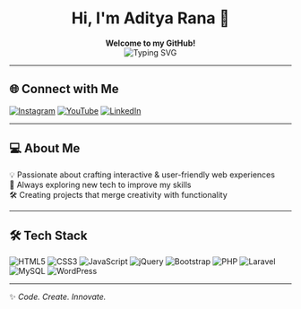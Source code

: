 <h1 align="center">Hi, I'm Aditya Rana 👋</h1>

<p align="center">
  <b>Welcome to my GitHub!</b>  
  <br>
  <img src="https://readme-typing-svg.demolab.com?font=Fira+Code&size=24&pause=1000&color=1E90FF&center=true&vCenter=true&width=435&lines=Exploring+Code+%26+Creativity;Building+Cool+Projects;Always+Learning+Something+New" alt="Typing SVG" />
</p>

<!-- ========== /HERO SECTION ========== -->

---

## 🌐 Connect with Me
[![Instagram](https://img.shields.io/badge/Instagram-%23E4405F.svg?logo=Instagram&logoColor=white)](https://instagram.com/adityrana.45)
[![YouTube](https://img.shields.io/badge/YouTube-%23FF0000.svg?logo=YouTube&logoColor=white)](https://www.youtube.com/@adityarana.45)
[![LinkedIn](https://img.shields.io/badge/LinkedIn-%230077B5.svg?logo=linkedin&logoColor=white)](https://linkedin.com/in/YourLinkedIn)

---

## 💻 About Me
💡 Passionate about crafting interactive & user-friendly web experiences  
🚀 Always exploring new tech to improve my skills  
🛠 Creating projects that merge creativity with functionality  

---

## 🛠 Tech Stack
![HTML5](https://img.shields.io/badge/HTML5-E34F26.svg?logo=html5&logoColor=white)
![CSS3](https://img.shields.io/badge/CSS3-1572B6.svg?logo=css3&logoColor=white)
![JavaScript](https://img.shields.io/badge/JavaScript-F7DF1E.svg?logo=javascript&logoColor=black)
![jQuery](https://img.shields.io/badge/jQuery-0769AD.svg?logo=jquery&logoColor=white)
![Bootstrap](https://img.shields.io/badge/Bootstrap-7952B3.svg?logo=bootstrap&logoColor=white)
![PHP](https://img.shields.io/badge/PHP-777BB4.svg?logo=php&logoColor=white)
![Laravel](https://img.shields.io/badge/Laravel-FF2D20.svg?logo=laravel&logoColor=white)
![MySQL](https://img.shields.io/badge/MySQL-4479A1.svg?logo=mysql&logoColor=white)
![WordPress](https://img.shields.io/badge/WordPress-21759B.svg?logo=wordpress&logoColor=white)

---

✨ *Code. Create. Innovate.*
